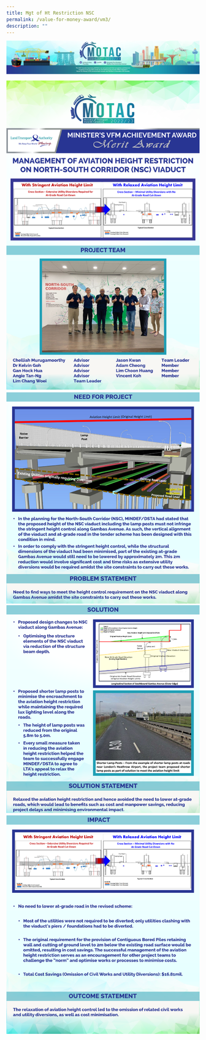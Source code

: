 ```yaml
---
title: Mgt of Ht Restriction NSC
permalink: /value-for-money-award/vm3/
description: ""
---
```

![](/images/hero.png)

![](/images/VFM/VM3/e-Panel_VM3_v01_Individual%20Award%20Contents%201.png)
![](/images/VFM/VM3/e-Panel_VM3_v01_Individual%20Award%20Contents%202.png)
![](/images/VFM/VM3/e-Panel_VM3_v01_Individual%20Award%20Contents%203.png)
![](/images/VFM/VM3/e-Panel_VM3_v01_Individual%20Award%20Contents%204.png)